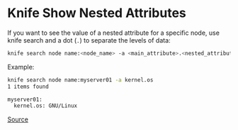 # Knife Show Nested Attributes

If you want to see the value of a nested attribute for a specific node, use knife search and a dot (`.`) to separate the levels of data:

```bash
knife search node name:<node_name> -a <main_attribute>.<nested_attribute>
```

Example:
```bash
knife search node name:myserver01 -a kernel.os
1 items found

myserver01:
  kernel.os: GNU/Linux
```

[Source](http://www.programmersparadox.com/2013/02/05/viewing-chef-node-attributes-with-knife/)

